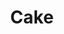 ---
title: Cake
long_title: Einfacher Zugang zum Finanzsystem für jeden.
meta:
  description: Einfacher Zugang zum Finanzsystem für jeden.
  og:
    title: Cake
    description: Einfacher Zugang zum Finanzsystem für jeden.
    site_name: Cake
    image: https://cakedefi.com/assets/img/social/abstract.jpg
    image_type: image/jpg
    locale: de_DE
content:
  sections:
    hero:
      name: hero
      headline: Schnapp dir dein Stück vom Dezentralen Finanz (DeFi) Markt-Kuchen.
      featured_product:
        logo: /svg/logos/logo-pool.svg
        headline: Pool
        description: Erhalte Cashflow aus Kryptowährungen.
        cta:
          label: Verdiene mit Pool
          url: https://pool.cakedefi.com/
      what_is_defi:
        headline: Was ist DeFi?
        cta:
          label: Schau dir dieses Video an
          url: https://www.youtube.com/watch?v=EqSY2ryEoZU
      community:
        headline: Sei in unserer Telegram Community dabei
        cta:
          label: Beitreten
          url: https://t.me/CakeDeFi_DE
    about:
      name: about
      headline: DeFi für jeden.
      description:
        <p data-scroll="once">Cake ist eine Plattform welche es jedermann/-frau ermöglicht in Kontrolle über die eigenen Finanzen zu bleiben und Cashflow aus dem Dezentralen Finanzsystem zu erhalten.</p>
        <p data-scroll="once">Schau dir unsere unterschiedlichen Produkte an um dir dein Stück am Dezentralen Finanzmarkt-Kuchen zu sichern.</p>
      tweets:
        headline: Was sagen andere über uns?
    pool:
      name: pool
      headline: Pool
      description: Pool ist eine Plattform bei der du in Echtzeit durch Masternode Staking Cashflow aus Kryptowährungen erhältst.
      cta:
        label: Cashflow mit Pool
        url: https://pool.cakedefi.com/
      image:
        x1: /img/products/pool/pool-ipad.png
        x2: /img/products/pool/pool-ipad@2x.png
        alt: Screenshot of Pool on an iPad
    roadmap:
      name: roadmap
      headline: Roadmap
      description: Trage dich ein und bleib up to Date wenn es Neuigkeiten gibt. Es lohnt sich!
      subscribe:
        textfield:
          placeholder: E-Mail-Addresse
        button:
          label: Subscribe
        messages:
          success: Danke fürs Abonnieren!
          error: Hoppla! Das ist nicht gehen.
      timeline:
        - year: 2019
          events:
            - month: Apr
              status: past
              title: Die Founder arbeiten an der ersten Version.
              image:
                x1: /img/timeline/2019/apr/founders.jpg
                x2: /img/timeline/2019/apr/founders@2x.jpg
                alt: Founders photo
            - month: Jun
              status: past
              title: Die Firma erhält 1.4m USD Seed Funding.
              image:
                x1: /img/timeline/2019/jun/cake.png
                x2: /img/timeline/2019/jun/cake@2x.png
                alt: Cake logo
            - month: Aug
              status: past
              title: Public launch von Pool by Cake.
              image:
                x1: /img/timeline/2019/aug/pool.png
                x2: /img/timeline/2019/aug/pool@2x.png
                alt: Pool logo
            - month: Sep
              status: future
              title: Konzeptionalisierung der DeFi Blockchain.
              image:
                x1: /img/timeline/2019/sep/concept.jpg
                x2: /img/timeline/2019/sep/concept@2x.jpg
                alt: Conceptualization
            - month: Oct
              status: future
              title: DeFi White Paper
              image:
                x1: /img/timeline/2019/oct/white-paper.png
                x2: /img/timeline/2019/oct/white-paper@2x.png
                alt: Image
    team:
      name: team
      headline: Team
      description: Cake wurde Anfang 2019 von Dr. Julian Hosp und U-Zyn Chua gegründet, um wichtige finanzielle Probleme im Leben der Menschen zu lösen. Das Team besteht aus Innovatoren mit unterschiedlichem Know-how aus verschiedenen Bereichen und Branchen.
      founders:
        - name: Julian Hosp
          title: CEO & Co-founder
          image: julian-hosp
          description: Serial Entrepreneur, International Blockchain expert, Ex-medical doctor, Ex-professional athlete.
          linkedin: https://www.linkedin.com/in/julianhosp
        - name: U-Zyn Chua
          title: CTO & Co-founder
          image: u-zyn-chua
          description: Als einer der ersten Beitragenden bei Bitcoin-, Ethereum- und Dash-Projekten ist U-Zyn ein Pionier in der Entwicklung der Blockchain-Technologie.
          linkedin: https://www.linkedin.com/in/uzynchua/
      members:
        - name: Bettina Hosp
          title: VP Business Operations
          image: bettina-hosp
          linkedin: https://www.linkedin.com/in/hiiambettina/
        - name: Stefan Kuhn
          title: Head of Compliance
          image: stefan-kuhn
          linkedin: https://www.linkedin.com/in/stefan-kuhn-98608b99/
        - name: Patricia Zinnecker
          title: Recruiter & Comms Manager
          image: patricia-zinnecker
          linkedin: https://www.linkedin.com/in/patriciazinnecker/
        - name: Dionne Ong
          title: Finance & Secretarial
          image: dionne-ong
          linkedin: https://www.linkedin.com/in/beecheng1991/
        - name: Genevie Loo
          title: Software Engineer
          image: genevie-loo
          linkedin: https://www.linkedin.com/in/genevie-loo-2b15b151/
        - name: Benjamin Zumbrunn
          title: Software Engineer
          image: benjamin-zumbrunn
          linkedin: https://www.linkedin.com/in/benjamin-zumbrunn-310234107/
        - name: Tanuj Soni
          title: Software Engineer
          image: tanuj-soni
          linkedin: https://www.linkedin.com/in/tanujsoni
        - name: Pavel Pekanov
          title: Product Designer
          image: pavel-pekanov
          linkedin: https://www.linkedin.com/in/pekanov/
        - name: Aen
          title: Product Designer
          image: aen
          linkedin: https://www.linkedin.com/in/aenism/
        - name: Ewald Serafini
          title: Community Manager
          image: ewald-serafini
          linkedin: https://www.linkedin.com/in/ewald-serafini/
      investors:
        headline: Investoren & Berater
        investors:
          - name: John Rost
            title: Angel Investor
            image: john-rost
          # - name: Kenneth Oh
          #   title: Legal Advisor
          #   image: kenneth-oh
      map:
        locations:
          - label: Singapore, Singapore
            xpos: 81
            ypos: 57.4
            anchor: se
            members: julian-hosp, u-zyn-chua, bettina-hosp, ben-zumbrunn, aen, dionne-ong
          - label: Munich, Germany
            xpos: 49.4
            ypos: 22.3
            members: patricia-zinnecker
            anchor: nw
          - label: Krasnodar, Russia
            xpos: 57.7
            ypos: 24.8
            anchor: s
            members: pavel-pekanov
          - label: Penang, Malaysia
            xpos: 79.7
            ypos: 54.3
            anchor: ne
            members: genevie-loo
          - label: Indore, India
            xpos: 70.8
            ypos: 41.3
            anchor: sw
            members: tanuj-soni
          - label: Bolzano, Italy
            xpos: 49.2
            ypos: 23.3
            anchor: sw
            members: ewald-serafini
    jobs:
      name: jobs
      headline: Wir suchen dich! Bewirb dich und sei in einem der raschest wachsenden Blockchain Firmen dabei!
      cta:
        label: Bei Cake bewerben
---